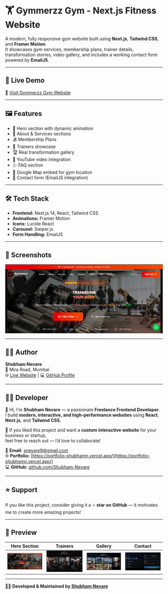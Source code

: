 # 🏋️ Gymmerzz Gym - Next.js Fitness Website

A modern, fully responsive gym website built using **Next.js**, **Tailwind CSS**, and **Framer Motion**.  
It showcases gym services, membership plans, trainer details, transformation stories, video gallery, and includes a working contact form powered by **EmailJS**.

---

## 🚀 Live Demo
🔗 [Visit Gymmerzz Gym Website](https://gymmerzzgym.vercel.app/)

---

## 🖼️ Features
- 🎯 Hero section with dynamic animation  
- 💪 About & Services sections  
- 💰 Membership Plans  
- 🧘 Trainers showcase  
- 🏆 Real transformation gallery  
- 🎥 YouTube video integration  
- 🩺 FAQ section  
- 📍 Google Map embed for gym location  
- 📧 Contact form (EmailJS integration)

---

## 🛠️ Tech Stack
- **Frontend:** Next.js 14, React, Tailwind CSS  
- **Animations:** Framer Motion  
- **Icons:** Lucide React  
- **Carousel:** Swiper.js  
- **Form Handling:** EmailJS  

---

## 📸 Screenshots
![Gymmerzz Preview](frontend/public/image-1.png)

---

## 👨‍💻 Author
**Shubham Nevare**  
📍 Mira Road, Mumbai  
🌐 [Live Website](https://gymmerzzgym.vercel.app/) | 💻 [GitHub Profile](https://github.com/Shubham-Nevare/Gym-website)

---

## 🧑‍💻 Developer
👋 Hi, I'm **Shubham Nevare** — a passionate **Freelance Frontend Developer**.  
I build **modern, interactive, and high-performance websites** using **React**, **Next.js**, and **Tailwind CSS**.

💬 If you liked this project and want a **custom interactive website** for your business or startup,  
feel free to reach out — I’d love to collaborate!

📩 **Email:** [snevare9@gmail.com](mailto:snevare9@gmail.com)  
🌐 **Portfolio:** [https://portfolio-shubhamn.vercel.app/](https://portfolio-shubhamn.vercel.app/)  
💻 **GitHub:** [github.com/Shubham-Nevare](https://github.com/Shubham-Nevare)

---

## ⭐ Support
If you like this project, consider giving it a ⭐ **star on GitHub** — it motivates me to create more amazing projects!

---

## 📸 Preview
| Hero Section | Trainers | Gallery | Contact |
|---------------|-----------|----------|----------|
|![Hero](frontend/public/image-5.png)| ![Trainers](frontend/public/image-2.png) | ![Gallery](frontend/public/image-3.png)| ![Contact](frontend/public/image-4.png)|

---

👨‍💻 **Developed & Maintained by [Shubham Nevare](https://github.com/Shubham-Nevare)**
